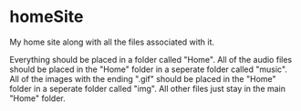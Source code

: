 # homeSite
My home site along with all the files associated with it.

Everything should be placed in a folder called "Home".
All of the audio files should be placed in the "Home" folder in a seperate folder called "music".
All of the images with the ending ".gif" should be placed in the "Home" folder in a seperate folder called "img".
All other files just stay in the main "Home" folder.

